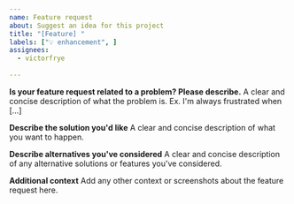 ```yaml
---
name: Feature request
about: Suggest an idea for this project
title: "[Feature] "
labels: ["💡 enhancement", ]
assignees: 
  - victorfrye
  
---
```


**Is your feature request related to a problem? Please describe.**
A clear and concise description of what the problem is. Ex. I'm always frustrated when [...]

**Describe the solution you'd like**
A clear and concise description of what you want to happen.

**Describe alternatives you've considered**
A clear and concise description of any alternative solutions or features you've considered.

**Additional context**
Add any other context or screenshots about the feature request here.
